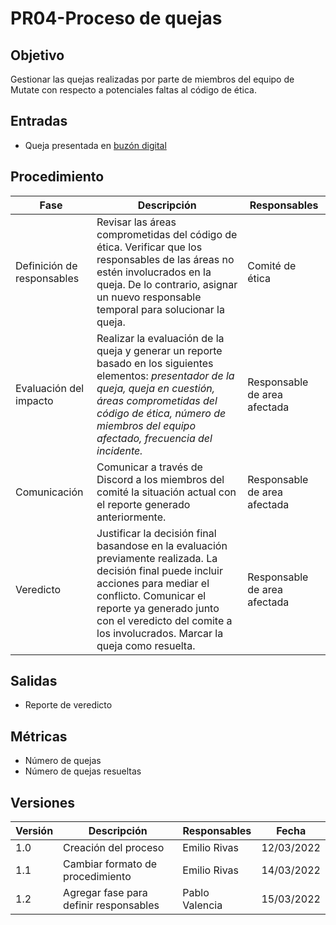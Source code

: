 # PR04-Proceso de quejas

## Objetivo

Gestionar las quejas realizadas por parte de miembros del equipo de Mutate con respecto a potenciales faltas al código de ética.

## Entradas

- Queja presentada en [buzón digital](https://forms.gle/Ew3GVu3yG4Hczxpw6)

## Procedimiento

| Fase          | Descripción         | Responsables        |
| ------------- | ------------------- | ------------------- |
| Definición de responsables | Revisar las áreas comprometidas del código de ética. Verificar que los responsables de las áreas no estén involucrados en la queja. De lo contrario, asignar un nuevo responsable temporal para solucionar la queja. | Comité de ética |
| Evaluación del impacto | Realizar la evaluación de la queja  y generar un reporte basado en los siguientes elementos: *presentador de la queja, queja en cuestión, áreas comprometidas del código de ética, número de miembros del equipo afectado, frecuencia del incidente.* | Responsable de area afectada |
| Comunicación | Comunicar a través de Discord a los miembros del comité la situación actual con el reporte generado anteriormente. | Responsable de area afectada |
| Veredicto | Justificar la decisión final basandose en la evaluación previamente realizada. La decisión final puede incluir acciones para mediar el conflicto. Comunicar el reporte ya generado junto con el veredicto del comite a los involucrados. Marcar la queja como resuelta. | Responsable de area afectada |

## Salidas

- Reporte de veredicto

## Métricas

- Número de quejas
- Número de quejas resueltas

## Versiones

| Versión | Descripción                      | Responsables   | Fecha      |
| ------- | -------------------------------- | -------------- | ---------- |
| 1.0     | Creación del proceso        | Emilio Rivas | 12/03/2022  |
| 1.1     | Cambiar formato de procedimiento | Emilio Rivas | 14/03/2022 |
| 1.2     | Agregar fase para definir responsables | Pablo Valencia | 15/03/2022 |
